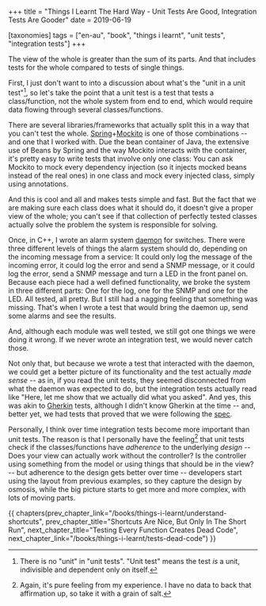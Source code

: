 +++
title = "Things I Learnt The Hard Way - Unit Tests Are Good, Integration Tests Are Gooder"
date = 2019-06-19

[taxonomies]
tags = ["en-au", "book", "things i learnt", "unit tests", "integration tests"]
+++

The view of the whole is greater than the sum of its parts. And that includes
tests for the whole compared to tests of single things.

<!-- more -->

First, I just don't want to into a discussion about what's the "unit in a unit
test"[^1], so let's take the point that a unit test is a test that tests a
class/function, not the whole system from end to end, which would require data
flowing through several classes/functions.

There are several libraries/frameworks that actually split this in a way that
you can't test the whole.
[Spring](https://spring.io/)+[Mockito](https://site.mockito.org/) is one of
those combinations -- and one that I worked with. Due the bean container of
Java, the extensive use of Beans by Spring and the way Mockito interacts with
the container, it's pretty easy to write tests that involve only one class:
You can ask Mockito to mock every dependency injection (so it injects mocked
beans instead of the real ones) in one class and mock every injected class,
simply using annotations.

And this is cool and all and makes tests simple and fast. But the fact that we
are making sure each class does what it should do, it doesn't give a proper
view of the whole; you can't see if that collection of perfectly tested
classes actually solve the problem the system is responsible for solving.

Once, in C++, I wrote an alarm system
[daemon](https://en.wikipedia.org/wiki/Daemon_(computing)) for switches. There
were three different levels of things the alarm system should do, depending on
the incoming message from a service: It could only log the message of the
incoming error, it could log the error and send a SNMP message, or it could
log the error, send a SNMP message and turn a LED in the front panel on.
Because each piece had a well defined functionality, we broke the system in
three different parts: One for the log, one for the SNMP and one for the LED.
All tested, all pretty. But I still had a nagging feeling that something was
missing. That's when I wrote a test that would bring the daemon up, send some
alarms and see the results.

And, although each module was well tested, we still got one things we were
doing it wrong. If we never wrote an integration test, we would never catch
those.

Not only that, but because we wrote a test that interacted with the daemon, we
could get a better picture of its functionality and the test actually _made
sense_ -- as in, if you read the unit tests, they seemed disconnected from
what the daemon was expected to do, but the integration tests actually read
like "Here, let me show that we actually did what you asked". And yes, this
was akin to [Gherkin](/books/things-i-learnt/gherkin) tests, although I didn't
know Gherkin at the time -- and, better yet, we had tests that proved that we
were following the [spec](/books/things-i-learnt/spec-first).

Personally, I think over time integration tests become more important than
unit tests. The reason is that I personally have the feeling[^2] that unit
tests check if the classes/functions have _adherence_ to the underlying
_design_ -- Does your view can actually work without the controller? Is the
controller using something from the model or using things that should be in
the view? -- but adherence to the design gets better over time -- developers
start using the layout from previous examples, so they capture the design by
osmosis, while the big picture starts to get more and more complex, with lots
of moving parts.

[^1]: There is no "unit" in "unit tests". "Unit test" means the test _is_ a
  unit, indivisible and dependent only on itself.

[^2]: Again, it's pure feeling from my experience. I have no data to back that
  affirmation up, so take it with a grain of salt.

{{ chapters(prev_chapter_link="/books/things-i-learnt/understand-shortcuts", prev_chapter_title="Shortcuts Are Nice, But Only In The Short Run", next_chapter_title="Testing Every Function Creates Dead Code", next_chapter_link="/books/things-i-learnt/tests-dead-code") }}
